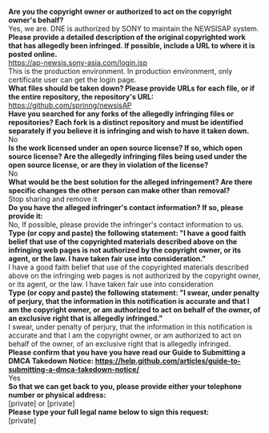 **Are you the copyright owner or authorized to act on the copyright owner's behalf?**  
Yes, we are. DNE is authorized by SONY to maintain the NEWSISAP system.  
**Please provide a detailed description of the original copyrighted work that has allegedly been infringed. If possible, include a URL to where it is posted online.**  
https://ap-newsis.sony-asia.com/login.jsp  
This is the production environment. In production environment, only certificate user can get the login page.  
**What files should be taken down? Please provide URLs for each file, or if the entire repository, the repository's URL:**  
https://github.com/sprinng/newsisAP  
**Have you searched for any forks of the allegedly infringing files or repositories? Each fork is a distinct repository and must be identified separately if you believe it is infringing and wish to have it taken down.**  
No  
**Is the work licensed under an open source license? If so, which open source license? Are the allegedly infringing files being used under the open source license, or are they in violation of the license?**  
No  
**What would be the best solution for the alleged infringement? Are there specific changes the other person can make other than removal?**  
Stop sharing and remove it  
**Do you have the alleged infringer's contact information? If so, please provide it:**  
No, If possible, please provide the infringer's contact information to us.  
**Type (or copy and paste) the following statement: "I have a good faith belief that use of the copyrighted materials described above on the infringing web pages is not authorized by the copyright owner, or its agent, or the law. I have taken fair use into consideration."**  
I have a good faith belief that use of the copyrighted materials described above on the infringing web pages is not authorized by the copyright owner, or its agent, or the law. I have taken fair use into consideration  
**Type (or copy and paste) the following statement: "I swear, under penalty of perjury, that the information in this notification is accurate and that I am the copyright owner, or am authorized to act on behalf of the owner, of an exclusive right that is allegedly infringed."**  
I swear, under penalty of perjury, that the information in this notification is accurate and that I am the copyright owner, or am authorized to act on behalf of the owner, of an exclusive right that is allegedly infringed.  
**Please confirm that you have you have read our Guide to Submitting a DMCA Takedown Notice: https://help.github.com/articles/guide-to-submitting-a-dmca-takedown-notice/**  
Yes  
**So that we can get back to you, please provide either your telephone number or physical address:**  
[private] or [private]   
**Please type your full legal name below to sign this request:**  
[private]   
